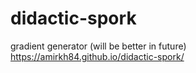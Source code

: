 # didactic-spork
gradient generator (will be better in future)
https://amirkh84.github.io/didactic-spork/
